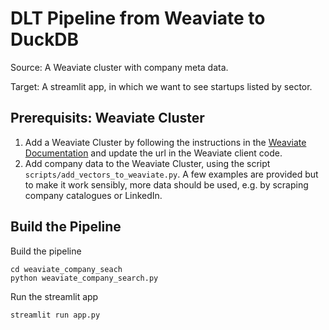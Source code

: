 # DLT Pipeline from Weaviate to DuckDB

Source:
A Weaviate cluster with company meta data.

Target:
A streamlit app, in which we want to see startups listed by sector. 


## Prerequisits: Weaviate Cluster
1. Add a Weaviate Cluster by following the instructions in the [Weaviate Documentation](https://weaviate.io/developers/weaviate) and update the url in the Weaviate client code.
2. Add company data to the Weaviate Cluster, using the script `scripts/add_vectors_to_weaviate.py`. A few examples are provided but to make it work sensibly, more data should be used, e.g. by scraping company catalogues or LinkedIn.

## Build the Pipeline
Build the pipeline
```
cd weaviate_company_seach
python weaviate_company_search.py
```

Run the streamlit app
```
streamlit run app.py
```
